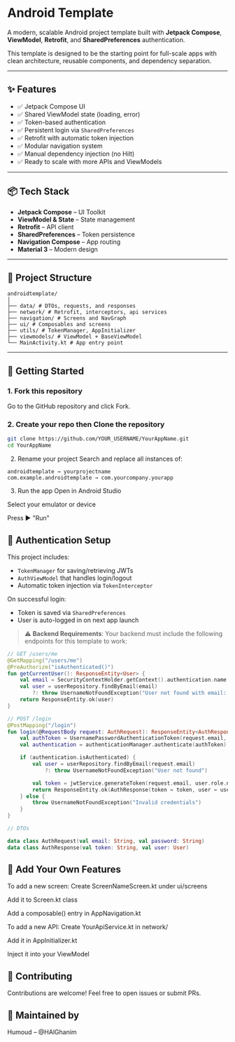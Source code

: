 # Android Template

A modern, scalable Android project template built with **Jetpack Compose**, **ViewModel**, **Retrofit**, and **SharedPreferences** authentication.

This template is designed to be the starting point for full-scale apps with clean architecture, reusable components, and dependency separation.

---

## ✨ Features

- ✅ Jetpack Compose UI
- ✅ Shared ViewModel state (loading, error)
- ✅ Token-based authentication
- ✅ Persistent login via `SharedPreferences`
- ✅ Retrofit with automatic token injection
- ✅ Modular navigation system
- ✅ Manual dependency injection (no Hilt)
- ✅ Ready to scale with more APIs and ViewModels

---

## 📦 Tech Stack

- **Jetpack Compose** – UI Toolkit
- **ViewModel & State** – State management
- **Retrofit** – API client
- **SharedPreferences** – Token persistence
- **Navigation Compose** – App routing
- **Material 3** – Modern design

---

## 📁 Project Structure
```
androidtemplate/
│
├── data/ # DTOs, requests, and responses
├── network/ # Retrofit, interceptors, api services
├── navigation/ # Screens and NavGraph
├── ui/ # Composables and screens
├── utils/ # TokenManager, AppInitializer
├── viewmodels/ # ViewModel + BaseViewModel
└── MainActivity.kt # App entry point
```
---

## 🚀 Getting Started
### 1. Fork this repository

Go to the GitHub repository and click Fork.

### 2. Create your repo then Clone the repository

```bash
git clone https://github.com/YOUR_USERNAME/YourAppName.git
cd YourAppName
```
2. Rename your project
Search and replace all instances of:
```
androidtemplate → yourprojectname
com.example.androidtemplate → com.yourcompany.yourapp
```

3. Run the app
Open in Android Studio

Select your emulator or device

Press ▶️ "Run"

## 🔐 Authentication Setup

This project includes:

- `TokenManager` for saving/retrieving JWTs
- `AuthViewModel` that handles login/logout
- Automatic token injection via `TokenInterceptor`

On successful login:

- Token is saved via `SharedPreferences`
- User is auto-logged in on next app launch

> ⚠️ **Backend Requirements**: Your backend must include the following endpoints for this template to work:

```kotlin
// GET /users/me
@GetMapping("/users/me")
@PreAuthorize("isAuthenticated()")
fun getCurrentUser(): ResponseEntity<User> {
    val email = SecurityContextHolder.getContext().authentication.name
    val user = userRepository.findByEmail(email)
        ?: throw UsernameNotFoundException("User not found with email: $email")
    return ResponseEntity.ok(user)
}

// POST /login
@PostMapping("/login")
fun login(@RequestBody request: AuthRequest): ResponseEntity<AuthResponse> {
    val authToken = UsernamePasswordAuthenticationToken(request.email, request.password)
    val authentication = authenticationManager.authenticate(authToken)

    if (authentication.isAuthenticated) {
        val user = userRepository.findByEmail(request.email)
            ?: throw UsernameNotFoundException("User not found")

        val token = jwtService.generateToken(request.email, user.role.name)
        return ResponseEntity.ok(AuthResponse(token = token, user = user))
    } else {
        throw UsernameNotFoundException("Invalid credentials")
    }
}

// DTOs

data class AuthRequest(val email: String, val password: String)
data class AuthResponse(val token: String, val user: User)
```

## 💠 Add Your Own Features
To add a new screen:
Create ScreenNameScreen.kt under ui/screens

Add it to Screen.kt class

Add a composable() entry in AppNavigation.kt

To add a new API:
Create YourApiService.kt in network/

Add it in AppInitializer.kt

Inject it into your ViewModel

## 🤝 Contributing
Contributions are welcome! Feel free to open issues or submit PRs.

## 🧠 Maintained by
Humoud – @HAlGhanim
